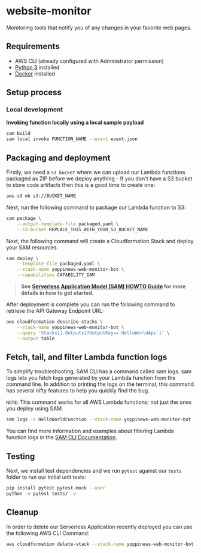 # website-monitor

Monitoring tools that notify you of any changes in your favorite web pages.

## Requirements

* AWS CLI (already configured with Administrator permission)
* [Python 3](https://www.python.org/downloads/) installed
* [Docker](https://www.docker.com/community-edition) installed


## Setup process
### Local development

**Invoking function locally using a local sample payload**

```bash
sam build
sam local invoke FUNCTION_NAME --event event.json
```

## Packaging and deployment


Firstly, we need a `S3 bucket` where we can upload our Lambda functions packaged as ZIP before we deploy anything - If you don't have a S3 bucket to store code artifacts then this is a good time to create one:

```bash
aws s3 mb s3://BUCKET_NAME
```

Next, run the following command to package our Lambda function to S3:

```bash
sam package \
    --output-template-file packaged.yaml \
    --s3-bucket REPLACE_THIS_WITH_YOUR_S3_BUCKET_NAME
```

Next, the following command will create a Cloudformation Stack and deploy your SAM resources.

```bash
sam deploy \
    --template-file packaged.yaml \
    --stack-name yoppinews-web-monitor-bot \
    --capabilities CAPABILITY_IAM
```

> **See [Serverless Application Model (SAM) HOWTO Guide](https://docs.aws.amazon.com/serverless-application-model/latest/developerguide/serverless-quick-start.html) for more details in how to get started.**

After deployment is complete you can run the following command to retrieve the API Gateway Endpoint URL:

```bash
aws cloudformation describe-stacks \
    --stack-name yoppinews-web-monitor-bot \
    --query 'Stacks[].Outputs[?OutputKey==`HelloWorldApi`]' \
    --output table
```

## Fetch, tail, and filter Lambda function logs

To simplify troubleshooting, SAM CLI has a command called sam logs. sam logs lets you fetch logs generated by your Lambda function from the command line. In addition to printing the logs on the terminal, this command has several nifty features to help you quickly find the bug.

`NOTE`: This command works for all AWS Lambda functions; not just the ones you deploy using SAM.

```bash
sam logs -n HelloWorldFunction --stack-name yoppinews-web-monitor-bot --tail
```

You can find more information and examples about filtering Lambda function logs in the [SAM CLI Documentation](https://docs.aws.amazon.com/serverless-application-model/latest/developerguide/serverless-sam-cli-logging.html).

## Testing


Next, we install test dependencies and we run `pytest` against our `tests` folder to run our initial unit tests:

```bash
pip install pytest pytest-mock --user
python -m pytest tests/ -v
```

## Cleanup

In order to delete our Serverless Application recently deployed you can use the following AWS CLI Command:

```bash
aws cloudformation delete-stack --stack-name yoppinews-web-monitor-bot
```

